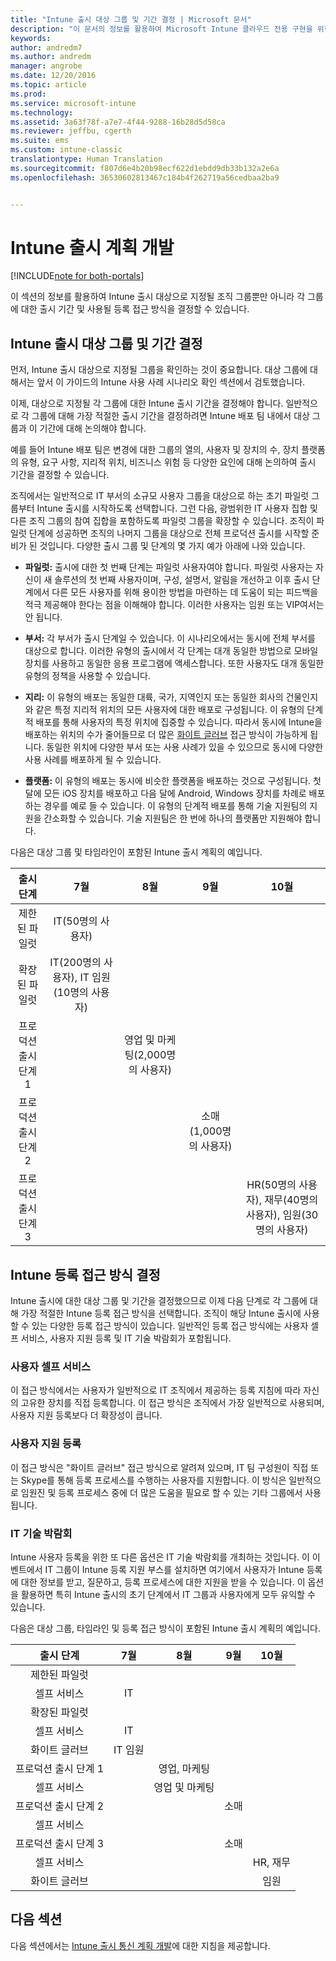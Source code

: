 ```yaml
---
title: "Intune 출시 대상 그룹 및 기간 결정 | Microsoft 문서"
description: "이 문서의 정보를 활용하여 Microsoft Intune 클라우드 전용 구현을 위한 출시 대상 그룹 및 기간을 결정할 수 있습니다."
keywords: 
author: andredm7
ms.author: andredm
manager: angrobe
ms.date: 12/20/2016
ms.topic: article
ms.prod: 
ms.service: microsoft-intune
ms.technology: 
ms.assetid: 3a63f78f-a7e7-4f44-9288-16b28d5d58ca
ms.reviewer: jeffbu, cgerth
ms.suite: ems
ms.custom: intune-classic
translationtype: Human Translation
ms.sourcegitcommit: f807d6e4b20b98ecf622d1ebdd9db33b132a2e6a
ms.openlocfilehash: 36530602813467c184b4f262719a56cedbaa2ba9


---
```


# <a name="develop-an-intune-rollout-plan"></a>Intune 출시 계획 개발

[!INCLUDE[note for both-portals](../includes/note-for-both-portals.md)]

이 섹션의 정보를 활용하여 Intune 출시 대상으로 지정될 조직 그룹뿐만 아니라 각 그룹에 대한 출시 기간 및 사용될 등록 접근 방식을 결정할 수 있습니다.

## <a name="determine-intune-rollout-targeted-groups-and-timeframes"></a>Intune 출시 대상 그룹 및 기간 결정

먼저, Intune 출시 대상으로 지정될 그룹을 확인하는 것이 중요합니다. 대상 그룹에 대해서는 앞서 이 가이드의 Intune 사용 사례 시나리오 확인 섹션에서 검토했습니다.

이제, 대상으로 지정될 각 그룹에 대한 Intune 출시 기간을 결정해야 합니다. 일반적으로 각 그룹에 대해 가장 적절한 출시 기간을 결정하려면 Intune 배포 팀 내에서 대상 그룹과 이 기간에 대해 논의해야 합니다.

예를 들어 Intune 배포 팀은 변경에 대한 그룹의 열의, 사용자 및 장치의 수, 장치 플랫폼의 유형, 요구 사항, 지리적 위치, 비즈니스 위험 등 다양한 요인에 대해 논의하여 출시 기간을 결정할 수 있습니다.

조직에서는 일반적으로 IT 부서의 소규모 사용자 그룹을 대상으로 하는 초기 파일럿 그룹부터 Intune 출시를 시작하도록 선택합니다. 그런 다음, 광범위한 IT 사용자 집합 및 다른 조직 그룹의 참여 집합을 포함하도록 파일럿 그룹을 확장할 수 있습니다. 조직이 파일럿 단계에 성공하면 조직의 나머지 그룹을 대상으로 전체 프로덕션 출시를 시작할 준비가 된 것입니다. 다양한 출시 그룹 및 단계의 몇 가지 예가 아래에 나와 있습니다.

-   **파일럿:** 출시에 대한 첫 번째 단계는 파일럿 사용자여야 합니다. 파일럿 사용자는 자신이 새 솔루션의 첫 번째 사용자이며, 구성, 설명서, 알림을 개선하고 이후 출시 단계에서 다른 모든 사용자를 위해 용이한 방법을 마련하는 데 도움이 되는 피드백을 적극 제공해야 한다는 점을 이해해야 합니다. 이러한 사용자는 임원 또는 VIP여서는 안 됩니다.

-   **부서:** 각 부서가 출시 단계일 수 있습니다. 이 시나리오에서는 동시에 전체 부서를 대상으로 합니다. 이러한 유형의 출시에서 각 단계는 대개 동일한 방법으로 모바일 장치를 사용하고 동일한 응용 프로그램에 액세스합니다. 또한 사용자도 대개 동일한 유형의 정책을 사용할 수 있습니다.

-   **지리:** 이 유형의 배포는 동일한 대륙, 국가, 지역인지 또는 동일한 회사의 건물인지와 같은 특정 지리적 위치의 모든 사용자에 대한 배포로 구성됩니다. 이 유형의 단계적 배포를 통해 사용자의 특정 위치에 집중할 수 있습니다. 따라서 동시에 Intune을 배포하는 위치의 수가 줄어들므로 더 많은 [화이트 글러브](#user-assisted-enrollment) 접근 방식이 가능하게 됩니다. 동일한 위치에 다양한 부서 또는 사용 사례가 있을 수 있으므로 동시에 다양한 사용 사례를 배포하게 될 수 있습니다.

-   **플랫폼:** 이 유형의 배포는 동시에 비슷한 플랫폼을 배포하는 것으로 구성됩니다. 첫 달에 모든 iOS 장치를 배포하고 다음 달에 Android, Windows 장치를 차례로 배포하는 경우를 예로 들 수 있습니다. 이 유형의 단계적 배포를 통해 기술 지원팀의 지원을 간소화할 수 있습니다. 기술 지원팀은 한 번에 하나의 플랫폼만 지원해야 합니다.

다음은 대상 그룹 및 타임라인이 포함된 Intune 출시 계획의 예입니다.

| **출시 단계** | **7월** | **8월** | **9월** | **10월** |
|:---:|:---:|:---:|:---:|:---:|
| 제한된 파일럿 | IT(50명의 사용자) |  |  |  |                                                         
| 확장된 파일럿 | IT(200명의 사용자), IT 임원(10명의 사용자) |  |  |  |                                                         
| 프로덕션 출시 단계 1 |  | 영업 및 마케팅(2,000명의 사용자) |  |  |
| 프로덕션 출시 단계 2 |  |  | 소매(1,000명의 사용자) |  |
| 프로덕션 출시 단계 3 |  |  |  | HR(50명의 사용자), 재무(40명의 사용자), 임원(30명의 사용자) |

## <a name="determine-the-intune-enrollment-approach"></a>Intune 등록 접근 방식 결정

Intune 출시에 대한 대상 그룹 및 기간을 결정했으므로 이제 다음 단계로 각 그룹에 대해 가장 적절한 Intune 등록 접근 방식을 선택합니다. 조직이 해당 Intune 출시에 사용할 수 있는 다양한 등록 접근 방식이 있습니다. 일반적인 등록 접근 방식에는 사용자 셀프 서비스, 사용자 지원 등록 및 IT 기술 박람회가 포함됩니다.

### <a name="user-self-service"></a>사용자 셀프 서비스

이 접근 방식에서는 사용자가 일반적으로 IT 조직에서 제공하는 등록 지침에 따라 자신의 고유한 장치를 직접 등록합니다. 이 접근 방식은 조직에서 가장 일반적으로 사용되며, 사용자 지원 등록보다 더 확장성이 큽니다.

### <a name="user-assisted-enrollment"></a>사용자 지원 등록

이 접근 방식은 "화이트 글러브" 접근 방식으로 알려져 있으며, IT 팀 구성원이 직접 또는 Skype를 통해 등록 프로세스를 수행하는 사용자를 지원합니다. 이 방식은 일반적으로 임원진 및 등록 프로세스 중에 더 많은 도움을 필요로 할 수 있는 기타 그룹에서 사용됩니다.

### <a name="it-tech-fair"></a>IT 기술 박람회

Intune 사용자 등록을 위한 또 다른 옵션은 IT 기술 박람회를 개최하는 것입니다. 이 이벤트에서 IT 그룹이 Intune 등록 지원 부스를 설치하면 여기에서 사용자가 Intune 등록에 대한 정보를 받고, 질문하고, 등록 프로세스에 대한 지원을 받을 수 있습니다. 이 옵션을 활용하면 특히 Intune 출시의 초기 단계에서 IT 그룹과 사용자에게 모두 유익할 수 있습니다.

다음은 대상 그룹, 타임라인 및 등록 접근 방식이 포함된 Intune 출시 계획의 예입니다.

| **출시 단계** | **7월** | **8월** | **9월** | **10월** |
|:---:|:---:|:---:|:---:|:---:|
| 제한된 파일럿 |  |  |  |  |                                                         
| 셀프 서비스 | IT |  |  |  |
| 확장된 파일럿 |  |  |  |  |                                                         
| 셀프 서비스 | IT |  |  |  |
| 화이트 글러브 | IT 임원 |  |  |  |
| 프로덕션 출시 단계 1 |  | 영업, 마케팅 |  |  |
| 셀프 서비스 |  | 영업 및 마케팅 |  |  |
| 프로덕션 출시 단계 2 |  |  | 소매 |  |
| 셀프 서비스 |  |  |  |  |
| 프로덕션 출시 단계 3 |  |  | 소매 |  |
| 셀프 서비스 |  |  |  | HR, 재무 |
| 화이트 글러브 |  |  |  | 임원 |

## <a name="next-section"></a>다음 섹션

다음 섹션에서는 [Intune 출시 통신 계획 개발](section-5-develop-a-rollout-communication-plan.md)에 대한 지침을 제공합니다.



<!--HONumber=Dec16_HO5-->


